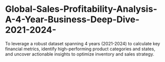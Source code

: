 # Global-Sales-Profitability-Analysis-A-4-Year-Business-Deep-Dive-2021-2024-
To leverage a robust dataset spanning 4 years (2021-2024) to calculate key financial metrics, identify high-performing product categories and states, and uncover actionable insights to optimize inventory and sales strategy.

